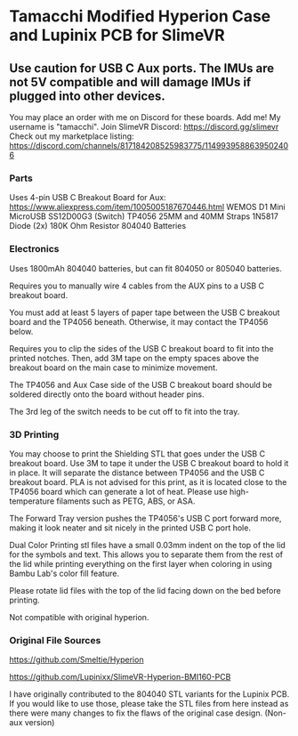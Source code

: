 # Tamacchi Modified Hyperion Case and Lupinix PCB for SlimeVR

## Use caution for USB C Aux ports. The IMUs are not 5V compatible and will damage IMUs if plugged into other devices.

You may place an order with me on Discord for these boards. Add me! 
My username is "tamacchi".
Join SlimeVR Discord: https://discord.gg/slimevr
Check out my marketplace listing: https://discord.com/channels/817184208525983775/1149939588639502406

### Parts
Uses 4-pin USB C Breakout Board for Aux: https://www.aliexpress.com/item/1005005187670446.html
WEMOS D1 Mini MicroUSB
SS12D00G3 (Switch)
TP4056
25MM and 40MM Straps
1N5817 Diode (2x)
180K Ohm Resistor
804040 Batteries

### Electronics

Uses 1800mAh 804040 batteries, but can fit 804050 or 805040 batteries.

Requires you to manually wire 4 cables from the AUX pins to a USB C breakout board.

You must add at least 5 layers of paper tape between the USB C breakout board and the TP4056 beneath. Otherwise, it may contact the TP4056 below. 


Requires you to clip the sides of the USB C breakout board to fit into the printed notches. Then, add 3M tape on the empty spaces above the breakout board on the main case to minimize movement.

The TP4056 and Aux Case side of the USB C breakout board should be soldered directly onto the board without header pins.

The 3rd leg of the switch needs to be cut off to fit into the tray. 

### 3D Printing
You may choose to print the Shielding STL that goes under the USB C breakout board. Use 3M to tape it under the USB C breakout board to hold it in place. It will separate the distance between TP4056 and the USB C breakout board. PLA is not advised for this print, as it is located close to the TP4056 board which can generate a lot of heat. Please use high-temperature filaments such as PETG, ABS, or ASA.

The Forward Tray version pushes the TP4056's USB C port forward more, making it look neater and sit nicely in the printed USB C port hole.

Dual Color Printing stl files have a small 0.03mm indent on the top of the lid for the symbols and text. This allows you to separate them from the rest of the lid while printing everything on  the first layer when coloring in using Bambu Lab's color fill feature. 

Please rotate lid files with the top of the lid facing down on the bed before printing.

Not compatible with original hyperion.

### Original File Sources

https://github.com/Smeltie/Hyperion

https://github.com/Lupinixx/SlimeVR-Hyperion-BMI160-PCB

I have originally contributed to the 804040 STL variants for the Lupinix PCB. If you would like to use those, please take the STL files from here instead as there were many changes to fix the flaws of the original case design. (Non-aux version)
